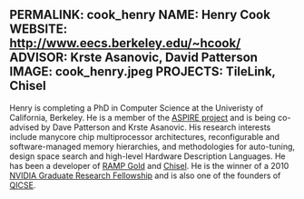 PERMALINK: cook_henry
NAME: Henry Cook
WEBSITE: http://www.eecs.berkeley.edu/~hcook/
ADVISOR: Krste Asanovic, David Patterson
IMAGE: cook_henry.jpeg
PROJECTS: TileLink, Chisel
------

Henry is completing a PhD in Computer Science at
the Univeristy of California, Berkeley.
He is a member of the <a href="https://aspire.eecs.berkeley.edu/">ASPIRE project</a>
and is being co-advised by Dave Patterson and Krste Asanovic.
His research interests include manycore chip multiprocessor architectures, reconfigurable and software-managed memory hierarchies, 
and methodologies for auto-tuning, design space search and high-level Hardware Description Languages. 
He has been a developer of <a href="http://ramp.eecs.berkeley.edu/">RAMP Gold</a> and <a href="http://chisel.eecs.berkeley.edu/">Chisel</a>.
He is the winner of a 2010 <a href="http://www.nvidia.com/object/2010_fellowship_results.html">NVIDIA Graduate Research Fellowship</a>
and is also one of the founders of <a href="http://qicse.cs.berkeley.edu">QICSE</a>.
